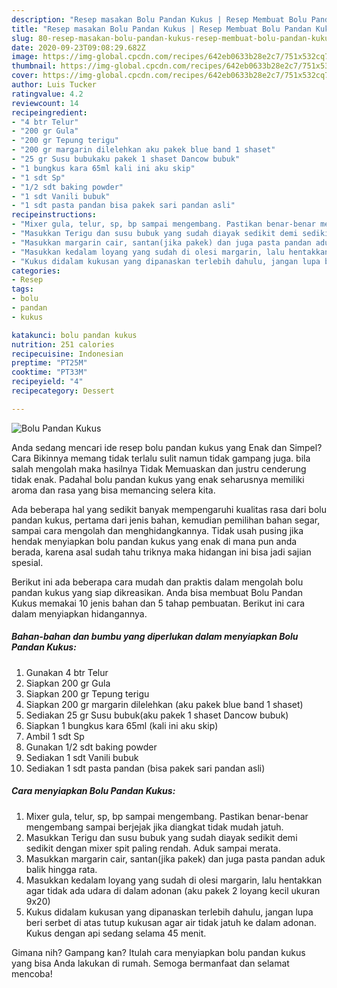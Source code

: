 ```yaml
---
description: "Resep masakan Bolu Pandan Kukus | Resep Membuat Bolu Pandan Kukus Yang Lezat Sekali"
title: "Resep masakan Bolu Pandan Kukus | Resep Membuat Bolu Pandan Kukus Yang Lezat Sekali"
slug: 80-resep-masakan-bolu-pandan-kukus-resep-membuat-bolu-pandan-kukus-yang-lezat-sekali
date: 2020-09-23T09:08:29.682Z
image: https://img-global.cpcdn.com/recipes/642eb0633b28e2c7/751x532cq70/bolu-pandan-kukus-foto-resep-utama.jpg
thumbnail: https://img-global.cpcdn.com/recipes/642eb0633b28e2c7/751x532cq70/bolu-pandan-kukus-foto-resep-utama.jpg
cover: https://img-global.cpcdn.com/recipes/642eb0633b28e2c7/751x532cq70/bolu-pandan-kukus-foto-resep-utama.jpg
author: Luis Tucker
ratingvalue: 4.2
reviewcount: 14
recipeingredient:
- "4 btr Telur"
- "200 gr Gula"
- "200 gr Tepung terigu"
- "200 gr margarin dilelehkan aku pakek blue band 1 shaset"
- "25 gr Susu bubukaku pakek 1 shaset Dancow bubuk"
- "1 bungkus kara 65ml kali ini aku skip"
- "1 sdt Sp"
- "1/2 sdt baking powder"
- "1 sdt Vanili bubuk"
- "1 sdt pasta pandan bisa pakek sari pandan asli"
recipeinstructions:
- "Mixer gula, telur, sp, bp sampai mengembang. Pastikan benar-benar mengembang sampai berjejak jika diangkat tidak mudah jatuh."
- "Masukkan Terigu dan susu bubuk yang sudah diayak sedikit demi sedikit dengan mixer spit paling rendah. Aduk sampai merata."
- "Masukkan margarin cair, santan(jika pakek) dan juga pasta pandan aduk balik hingga rata."
- "Masukkan kedalam loyang yang sudah di olesi margarin, lalu hentakkan agar tidak ada udara di dalam adonan (aku pakek 2 loyang kecil ukuran 9x20)"
- "Kukus didalam kukusan yang dipanaskan terlebih dahulu, jangan lupa beri serbet di atas tutup kukusan agar air tidak jatuh ke dalam adonan. Kukus dengan api sedang selama 45 menit."
categories:
- Resep
tags:
- bolu
- pandan
- kukus

katakunci: bolu pandan kukus 
nutrition: 251 calories
recipecuisine: Indonesian
preptime: "PT25M"
cooktime: "PT33M"
recipeyield: "4"
recipecategory: Dessert

---
```



![Bolu Pandan Kukus](https://img-global.cpcdn.com/recipes/642eb0633b28e2c7/751x532cq70/bolu-pandan-kukus-foto-resep-utama.jpg)

Anda sedang mencari ide resep bolu pandan kukus yang Enak dan Simpel? Cara Bikinnya memang tidak terlalu sulit namun tidak gampang juga. bila salah mengolah maka hasilnya Tidak Memuaskan dan justru cenderung tidak enak. Padahal bolu pandan kukus yang enak seharusnya memiliki aroma dan rasa yang bisa memancing selera kita.

Ada beberapa hal yang sedikit banyak mempengaruhi kualitas rasa dari bolu pandan kukus, pertama dari jenis bahan, kemudian pemilihan bahan segar, sampai cara mengolah dan menghidangkannya. Tidak usah pusing jika hendak menyiapkan bolu pandan kukus yang enak di mana pun anda berada, karena asal sudah tahu triknya maka hidangan ini bisa jadi sajian spesial.




Berikut ini ada beberapa cara mudah dan praktis dalam mengolah bolu pandan kukus yang siap dikreasikan. Anda bisa membuat Bolu Pandan Kukus memakai 10 jenis bahan dan 5 tahap pembuatan. Berikut ini cara dalam menyiapkan hidangannya.

<!--inarticleads1-->

##### Bahan-bahan dan bumbu yang diperlukan dalam menyiapkan Bolu Pandan Kukus:

1. Gunakan 4 btr Telur
1. Siapkan 200 gr Gula
1. Siapkan 200 gr Tepung terigu
1. Siapkan 200 gr margarin dilelehkan (aku pakek blue band 1 shaset)
1. Sediakan 25 gr Susu bubuk(aku pakek 1 shaset Dancow bubuk)
1. Siapkan 1 bungkus kara 65ml (kali ini aku skip)
1. Ambil 1 sdt Sp
1. Gunakan 1/2 sdt baking powder
1. Sediakan 1 sdt Vanili bubuk
1. Sediakan 1 sdt pasta pandan (bisa pakek sari pandan asli)




<!--inarticleads2-->

##### Cara menyiapkan Bolu Pandan Kukus:

1. Mixer gula, telur, sp, bp sampai mengembang. Pastikan benar-benar mengembang sampai berjejak jika diangkat tidak mudah jatuh.
1. Masukkan Terigu dan susu bubuk yang sudah diayak sedikit demi sedikit dengan mixer spit paling rendah. Aduk sampai merata.
1. Masukkan margarin cair, santan(jika pakek) dan juga pasta pandan aduk balik hingga rata.
1. Masukkan kedalam loyang yang sudah di olesi margarin, lalu hentakkan agar tidak ada udara di dalam adonan (aku pakek 2 loyang kecil ukuran 9x20)
1. Kukus didalam kukusan yang dipanaskan terlebih dahulu, jangan lupa beri serbet di atas tutup kukusan agar air tidak jatuh ke dalam adonan. Kukus dengan api sedang selama 45 menit.




Gimana nih? Gampang kan? Itulah cara menyiapkan bolu pandan kukus yang bisa Anda lakukan di rumah. Semoga bermanfaat dan selamat mencoba!
